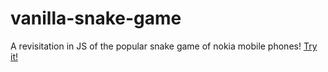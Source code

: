 # vanilla-snake-game
A revisitation in JS of the popular snake game of nokia mobile phones!
[Try it!](https://vanilla-snake.netlify.app/)
